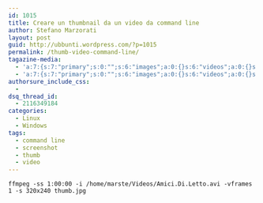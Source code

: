 ```yaml
---
id: 1015
title: Creare un thumbnail da un video da command line
author: Stefano Marzorati
layout: post
guid: http://ubbunti.wordpress.com/?p=1015
permalink: /thumb-video-command-line/
tagazine-media:
  - 'a:7:{s:7:"primary";s:0:"";s:6:"images";a:0:{}s:6:"videos";a:0:{}s:11:"image_count";s:1:"0";s:6:"author";s:6:"116741";s:7:"blog_id";s:8:"21149954";s:9:"mod_stamp";s:19:"2011-11-01 20:50:52";}'
  - 'a:7:{s:7:"primary";s:0:"";s:6:"images";a:0:{}s:6:"videos";a:0:{}s:11:"image_count";s:1:"0";s:6:"author";s:6:"116741";s:7:"blog_id";s:8:"21149954";s:9:"mod_stamp";s:19:"2011-11-01 20:50:52";}'
authorsure_include_css:
  - 
dsq_thread_id:
  - 2116349184
categories:
  - Linux
  - Windows
tags:
  - command line
  - screenshot
  - thumb
  - video
---
```

`ffmpeg -ss 1:00:00 -i /home/marste/Videos/Amici.Di.Letto.avi -vframes 1 -s 320x240 thumb.jpg`